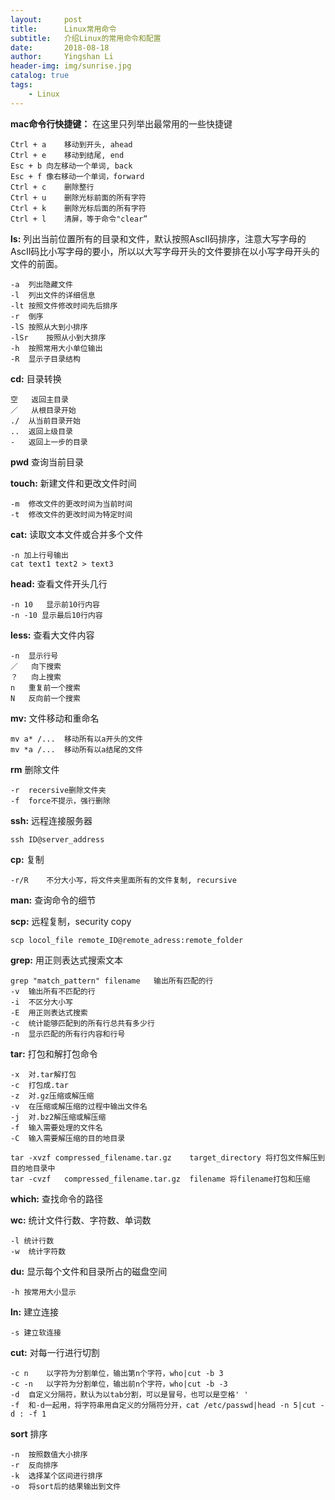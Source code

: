 ```yaml
---
layout:     post
title:      Linux常用命令
subtitle:   介绍Linux的常用命令和配置
date:       2018-08-18
author:     Yingshan Li
header-img: img/sunrise.jpg
catalog: true
tags:
    - Linux
---
```


**mac命令行快捷键：** 在这里只列举出最常用的一些快捷键

```
Ctrl + a	移动到开头, ahead
Ctrl + e	移动到结尾, end
Esc + b	向左移动一个单词, back
Esc + f	像右移动一个单词，forward
Ctrl + c	删除整行
Ctrl + u	删除光标前面的所有字符
Ctrl + k	删除光标后面的所有字符
Ctrl + l	清屏，等于命令"clear”
```

**ls:** 列出当前位置所有的目录和文件，默认按照AscII码排序，注意大写字母的AscII码比小写字母的要小，所以以大写字母开头的文件要排在以小写字母开头的文件的前面。

```
-a	列出隐藏文件
-l	列出文件的详细信息
-lt	按照文件修改时间先后排序
-r	倒序
-lS	按照从大到小排序
-lSr	按照从小到大排序
-h	按照常用大小单位输出
-R	显示子目录结构
```

**cd:** 目录转换

```
空	返回主目录
／	从根目录开始
./	从当前目录开始
..	返回上级目录
-	返回上一步的目录

```

**pwd** 查询当前目录

**touch:** 新建文件和更改文件时间

```
-m	修改文件的更改时间为当前时间
-t	修改文件的更改时间为特定时间

```

**cat:** 读取文本文件或合并多个文件

```
-n 加上行号输出
cat text1 text2 > text3
```

**head:** 查看文件开头几行

```
-n 10	显示前10行内容
-n -10 显示最后10行内容
```

**less:** 查看大文件内容

```
-n	显示行号
／	向下搜索
？	向上搜索
n	重复前一个搜索
N	反向前一个搜索
```

**mv:** 文件移动和重命名

```
mv a* /...	移动所有以a开头的文件
mv *a /...	移动所有以a结尾的文件
```

**rm** 删除文件

```
-r	recersive删除文件夹
-f	force不提示，强行删除
```

**ssh:** 远程连接服务器

```
ssh ID@server_address
```

**cp:** 复制

```
-r/R	不分大小写，将文件夹里面所有的文件复制, recursive
```

**man:** 查询命令的细节


**scp:** 远程复制，security copy

```
scp locol_file remote_ID@remote_adress:remote_folder
```

**grep:** 用正则表达式搜索文本

```
grep "match_pattern" filename	输出所有匹配的行
-v	输出所有不匹配的行
-i	不区分大小写
-E	用正则表达式搜索
-c	统计能够匹配到的所有行总共有多少行
-n	显示匹配的所有行内容和行号
```

**tar:** 打包和解打包命令

```
-x	对.tar解打包
-c	打包成.tar
-z	对.gz压缩或解压缩
-v	在压缩或解压缩的过程中输出文件名
-j	对.bz2解压缩或解压缩
-f	输入需要处理的文件名
-C	输入需要解压缩的目的地目录

tar -xvzf compressed_filename.tar.gz	target_directory 将打包文件解压到目的地目录中
tar -cvzf	compressed_filename.tar.gz	filename 将filename打包和压缩
```

**which:** 查找命令的路径

**wc:** 统计文件行数、字符数、单词数

```
-l 统计行数
-w	统计字符数
```

**du:** 显示每个文件和目录所占的磁盘空间

```
-h 按常用大小显示
```

**ln:** 建立连接

```
-s 建立软连接
```

**cut:** 对每一行进行切割

```
-c n	以字符为分割单位，输出第n个字符，who|cut -b 3
-c -n	以字符为分割单位，输出前n个字符，who|cut -b -3
-d	自定义分隔符，默认为以tab分割，可以是冒号，也可以是空格' '
-f	和-d一起用，将字符串用自定义的分隔符分开，cat /etc/passwd|head -n 5|cut -d : -f 1
```

**sort** 排序

```
-n	按照数值大小排序
-r	反向排序
-k	选择某个区间进行排序
-o	将sort后的结果输出到文件
```
